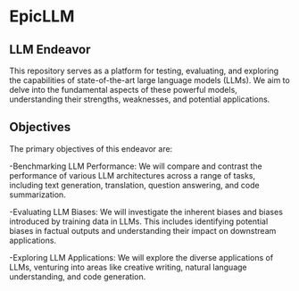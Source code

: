 # EpicLLM
## LLM Endeavor
This repository serves as a platform for testing, evaluating, and exploring the capabilities of state-of-the-art large language models (LLMs). We aim to delve into the fundamental aspects of these powerful models, understanding their strengths, weaknesses, and potential applications.

## Objectives
The primary objectives of this endeavor are:

-Benchmarking LLM Performance: We will compare and contrast the performance of various LLM architectures across a range of tasks, including text generation, translation, question answering, and code summarization.

-Evaluating LLM Biases: We will investigate the inherent biases and biases introduced by training data in LLMs. This includes identifying potential biases in factual outputs and understanding their impact on downstream applications.

-Exploring LLM Applications: We will explore the diverse applications of LLMs, venturing into areas like creative writing, natural language understanding, and code generation.
